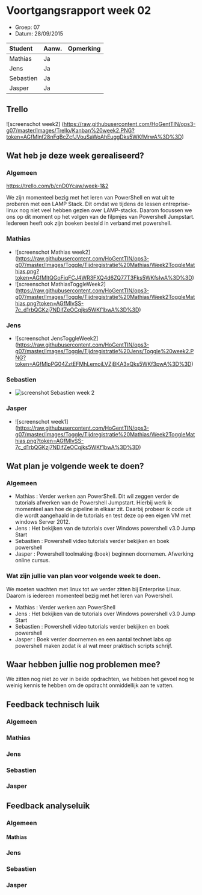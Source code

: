 # Voortgangsrapport week 02

* Groep: 07
* Datum: 28/09/2015


| Student  | Aanw. | Opmerking |
| :---     | :---  | :---      |
| Mathias  |  Ja   |           |
| Jens     |  Ja   |           |
| Sebastien|  Ja   |           |
| Jasper   |  Ja   |           |

## Trello

![screenschot week2] (https://raw.githubusercontent.com/HoGentTIN/ops3-g07/master/Images/Trello/Kanban%20week2.PNG?token=AGfMlnf28nFqBcZcfJVouSaWoAhEuggDks5WKfMrwA%3D%3D)

## Wat heb je deze week gerealiseerd?

### Algemeen
https://trello.com/b/cnD0Ycaw/week-1&2

We zijn momenteel bezig met het leren van PowerShell en wat uit te proberen met een LAMP Stack.
Dit omdat we tijdens de lessen entreprise-linux nog niet veel hebben gezien over LAMP-stacks.
Daarom focussen we ons op dit moment op het volgen van de filpmjes van Powershell Jumpstart.
Iedereen heeft ook zijn boeken besteld in verband met powershell.

### Mathias
* ![screenschot Mathias week2] (https://raw.githubusercontent.com/HoGentTIN/ops3-g07/master/Images/Toggle/Tijdregistratie%20Mathias/Week2ToggleMathias.png?token=AGfMltQGoFiqFCJ4WR3FXQ4d6ZQ77T3Fks5WKfsIwA%3D%3D)
* ![screenschot MathiasToggleWeek2] (https://raw.githubusercontent.com/HoGentTIN/ops3-g07/master/Images/Toggle/Tijdregistratie%20Mathias/Week2ToggleMathias.png?token=AGfMlvSS-7c_d1rbQGKzj7NDifZeOCqjks5WKf1bwA%3D%3D)

### Jens

* ![screenschot JensToggleWeek2] (https://raw.githubusercontent.com/HoGentTIN/ops3-g07/master/Images/Toggle/Tijdregistratie%20Jens/Toggle%20week2.PNG?token=AGfMlpPG04ZztEFMhLemoiLVZjBKA3xQks5WKf3pwA%3D%3D)

### Sebastien

* ![screenshot Sebastien week 2](https://raw.githubusercontent.com/HoGentTIN/ops3-g07/master/Images/Toggle/Tijdsregistratie%20S%C3%A9bastien/Toggle%20week2.PNG?token=AGfNEh-30XDHddoLhdWsqEFf4oME3U9qks5WLRUPwA%3D%3D)

### Jasper

* ![screenschot week1] (https://raw.githubusercontent.com/HoGentTIN/ops3-g07/master/Images/Toggle/Tijdregistratie%20Mathias/Week2ToggleMathias.png?token=AGfMlvSS-7c_d1rbQGKzj7NDifZeOCqjks5WKf1bwA%3D%3D)

## Wat plan je volgende week te doen?

### Algemeen
- Mathias : Verder werken aan PowerShell. Dit wil zeggen verder de tutorials afwerken van de Powershell Jumpstart. Hierbij werk ik momenteel aan hoe de pipeline in elkaar zit.
    Daarbij probeer ik code uit die wordt aangehaald in de tutorials en test deze op een eigen VM met windows Server 2012.
- Jens : Het bekijken van de tutorials over Windows powershell v3.0 Jump Start
- Sebastien : Powershell video tutorials verder bekijken en boek powershell
- Jasper : Powershell toolmaking (boek) beginnen doornemen. Afwerking online cursus.

### Wat zijn jullie van plan voor volgende week te doen.

We moeten wachten met linux tot we verder zitten bij Enterprise Linux. 
Daarom is iedereen momenteel bezig met het leren van Powershell.

- Mathias :
Verder werken aan PowerShell
- Jens :
Het bekijken van de tutorials over Windows powershell v3.0 Jump Start
- Sebastien :
Powershell video tutorials verder bekijken en boek powershell
- Jasper :
Boek verder doornemen en een aantal technet labs op powershell maken zodat ik al wat meer praktisch scripts schrijf.

## Waar hebben jullie nog problemen mee?

We zitten nog niet zo ver in beide opdrachten, we hebben het gevoel nog te weinig kennis te hebben om de opdracht onmiddellijk aan te vatten.

## Feedback technisch luik

### Algemeen

### Mathias
### Jens
### Sebastien
### Jasper

## Feedback analyseluik

### Algemeen

#### Mathias
### Jens
### Sebastien
### Jasper




